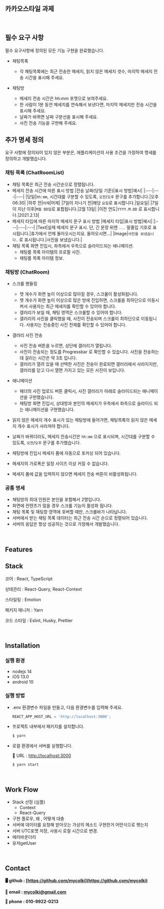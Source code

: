 ## 카카오스타일 과제

<br />

## 필수 요구 사항

필수 요구사항에 정의된 모든 기능 구현을 완료했습니다.

- 채팅목록

  - 각 채팅목록에는 최근 전송한 메세지, 읽지 않은 메세지 갯수, 마지막 메세지 전송 시간을 표시해 주세요.

- 채팅방

  - 메세지 전송 시간은 hh:mm 포맷으로 보여주세요.
  - 한 사람이 1분 동안 메세지를 연속해서 보낸다면, 마지막 메세지만 전송 시간을 표시해 주세요.
  - 날짜가 바뀌면 날짜 구분선을 표시해 주세요.
  - 사진 전송 기능을 구현해 주세요.

## 추가 명세 정의

요구 사항에 정의되어 있지 않은 부분은, 애플리케이션의 사용 조건을 가정하여 명세를 정의하고 개발했습니다.

### 채팅 목록 (ChatRoomList)

- 채팅 목록은 최근 전송 시간순으로 정렬됩니다.
- 메세지 전송 시간에 따른 표시 방법
  |전송 날짜(당일 기준)|표시 방법|예시|
  |:---|:---|:---|
  |당일|`hh:mm`, 시간대를 구분할 수 있도록, `오전`/`오후` 문구를 추가합니다.|오후 06:30|
  |하루 전|`어제`|어제|
  |7일이 지나기 전|해당 `요일`로 표시합니다.|일요일|
  |7일이 지난 이후|`M월 DD일`로 표합됩니다.|2월 13일|
  |이전 연도|`YYYY.M.DD` 로 표시합니다.|2021.2.13|
- 메세지 타입에 따른 마지막 메세지 문구 표시 방법
  |메세지 타입|표시 방법|예시|
  |:---|:---|:---|
  |Text|실제 메세지 문구 표시. 단, 긴 문장 뒤엔 `...` 말줄입 기호로 표시됩니다.|휴가에서 언제 돌아오시는지요. 돌아오시면...|
  |Image|`사진을 보냈습니다.` 로 표시됩니다.|사진을 보냈습니다.|
- 채팅 목록 화면 진입시, 좌측에서 우측으로 슬라이드되는 애니메이션.
  - 채팅룸 목록 아이템의 프로필 사진.
  - 채팅룸 목록 아이템 정보.

### 채팅방 (ChatRoom)

- 스크롤 핸들링

  - 챗 개수가 화면 높이 이상으로 많아질 경우, 스크롤이 활성화됩니다.
  - 챗 개수가 화면 높이 이상으로 많은 방에 진입하면, 스크롤을 최하단으로 이동시켜서 사용자는 최근 메세지를 확인할 수 있어야 합니다.
  - 갤러리가 보일 때, 채팅 영역은 스크롤할 수 있어야 합니다.
  - 갤러리의 사진을 클릭했을 때, 사진이 전송되며 스크롤이 최하단으로 이동됩니다. 사용자는 전송중인 사진 전체를 확인할 수 있어야 합니다.

- 갤러리 사진 전송
  - 사진 전송 버튼을 누르면, 상단에 갤러리가 열립니다.
  - 사진이 전송되는 정도를 Progressbar 로 확인할 수 있습니다. 사진을 전송하는데 걸리는 시간은 약 3초 입니다.
  - 갤러리가 열려 있을 때 선택한 사진은 전송이 완료되면 갤러리에서 사라지지만, 갤러리를 닫고 다시 열면 가지고 있는 모든 사진이 보입니다.
- 애니메이션
  - 헤더의 사진 업로드 버튼 클릭시, 사진 갤러리가 아래로 슬라이드되는 애니메이션을 구현했습니다.
  - 채팅방 화면 진입시, 상대방과 본인의 메세지가 우측에서 좌측으로 슬라이드 되는 애니메이션을 구현했습니다.
- 읽지 않은 메세지 개수 표시가 있는 채팅방에 들어가면, 채팅목록의 읽지 않은 메세지 개수 표시가 사라져야 합니다.
- 날짜가 바뀌더라도, 메세지 전송시간은 `hh:mm` 으로 표시되며, 시간대를 구분할 수 있도록, `오전`/`오후` 문구를 추가했습니다.
- 채팅방에 진입시 메세지 폼에 자동으로 포커싱 되어 있습니다.
- 메세지의 가로폭은 일정 사이즈 이상 커질 수 없습니다.
- 메세지 폼에 값을 입력하지 않으면 메세지 전송 버튼이 비활성화됩니다.

### 공통 명세

- 채팅방의 최대 인원은 본인을 포함해서 2명입니다.
- 화면에 컨텐츠가 많을 경우 스크롤 기능이 활성화 됩니다.
- 채팅 목록 및 채팅창 영역에 호버할 때만, 스크롤바가 나타납니다.
- 서버에서 받는 채팅 목록 데이터는 최근 전송 시간 순으로 정렬되어 있습니다.
- 서버의 응답은 항상 성공하는 것으로 가정해서 개발했습니다.

<br />

## Features

## Stack

코어 : React, TypeScript

상태관리 : React-Query, React-Context

스타일링 : Emotion

패키지 매니저 : Yarn

코드 스타일 : Eslint, Husky, Prettier

<br />

## Installation

### 실행 환경

- nodejs 14
- iOS 13.0
- android 10

### 실행 방법

- .env 환경변수 파일을 만들고, 다음 환경변수를 입력해 주세요.

  ```ts
  REACT_APP_HOST_URL = 'http://localhost:3000';
  ```

- 프로젝트 내부에서 패키지를 설치합니다.

  ```ts
  $ yarn
  ```

- 로컬 환경에서 서버를 실행합니다.

  🔗 URL : [http://localhost:3000](http://localhost:3000)

  ```ts
  $ yarn start
  ```

  <br />

## Work Flow

- Stack 선정 (심플)
  - Context
  - React-Query
- 구현 플로우, 왜 , 어떻게 대충
- 서버에 데이터를 요청해 받아오는 가상의 메소드 구현한거 어떤식으로 햇는지
- 서버 UTC포맷 저장, 사용시 로컬 시간으로 변경.
- 에러바운더리
- 유저getUser

<br />

## Contact

**🖥 github : [https://github.com/mycolki](https://github.com/mycolki)**

**📩 email : [mycolki@gmail.com](mailto:mycolki@gmail.com)**

**📱 phone : 010-9922-0213**

<br />
